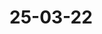 # 25-03-22
<!DOCTYPE html>
<html lang="en">
<head>
    <meta charset="UTF-8">
    <meta http-equiv="X-UA-Compatible" content="IE=edge">
    <meta name="viewport" content="width=device-width, initial-scale=1.0">
    <title>Document</title>
</head>
<body>
    <script>
        let meuNome = 'Luisa'
        let MinhaLista = 
        ['azul',
        'amarelo',
        'branco',
        'preto',
        'cinza',
        'verde',
        'roxo',
        'vermelho',
        'vinho',
        'turquesa',
        'coelho',
        'gato',
        'urso',
        'raposa',
        'cachorro',
        'morcego',
        'aranha',
        ];

        for (let index = 0; index < 101; index++) {
            document.write(MinhaLista[index]  + '<br></br>');
        }
        

 

    </script>
</body>
</html>
